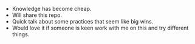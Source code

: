 - Knowledge has become cheap.
- Will share this repo.
- Quick talk about some practices that seem like big wins.
- Would love it if someone is keen work with me on this and try different things.